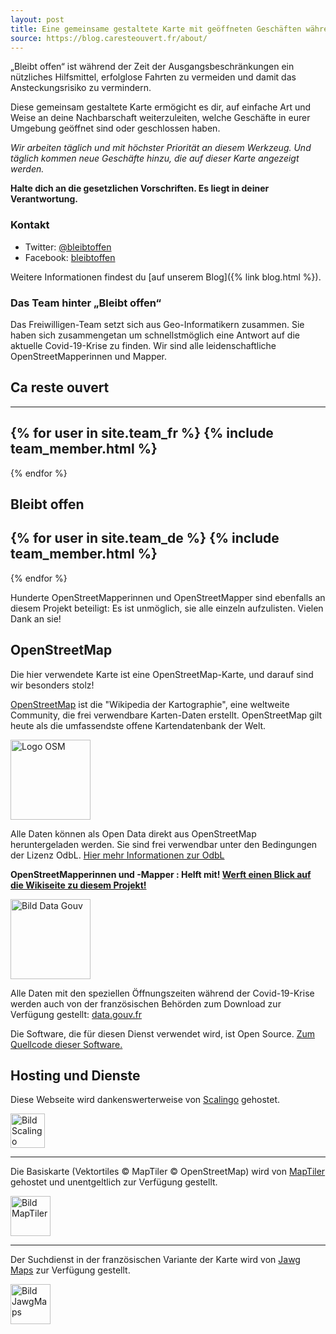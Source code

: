 ```yaml
---
layout: post
title: Eine gemeinsame gestaltete Karte mit geöffneten Geschäften während der Covid-19-Krise
source: https://blog.caresteouvert.fr/about/
---
```


„Bleibt offen“ ist während der Zeit der Ausgangsbeschränkungen ein nützliches Hilfsmittel, erfolglose Fahrten zu vermeiden und damit das Ansteckungsrisiko zu vermindern.

Diese gemeinsam gestaltete Karte ermögicht es dir, auf einfache Art und Weise an deine Nachbarschaft weiterzuleiten, welche Geschäfte in eurer Umgebung geöffnet sind oder geschlossen haben.

_Wir arbeiten täglich und mit höchster Priorität an diesem Werkzeug. Und täglich kommen neue Geschäfte hinzu, die auf dieser Karte angezeigt werden._

**Halte dich an die gesetzlichen Vorschriften. Es liegt in deiner Verantwortung.**


### Kontakt

* Twitter: [@bleibtoffen](https://twitter.com/bleibtoffen)
* Facebook: [bleibtoffen](https://www.facebook.com/bleibtoffen)

Weitere Informationen findest du [auf unserem Blog]({% link blog.html %}).

### Das Team hinter „Bleibt offen“

Das Freiwilligen-Team setzt sich aus Geo-Informatikern zusammen. Sie haben sich zusammengetan um schnellstmöglich eine Antwort auf die aktuelle Covid-19-Krise zu finden. Wir sind alle leidenschaftliche OpenStreetMapperinnen und Mapper.


## Ca reste ouvert
---
{% for user in site.team_fr %}
{% include team_member.html %} 
---
{% endfor %}

## Bleibt offen

{% for user in site.team_de %}
{% include team_member.html %}
---
{% endfor %}

Hunderte OpenStreetMapperinnen und OpenStreetMapper sind ebenfalls an diesem Projekt beteiligt: Es ist unmöglich, sie alle einzeln aufzulisten. Vielen Dank an sie!

## OpenStreetMap

Die hier verwendete Karte ist eine OpenStreetMap-Karte, und darauf sind wir besonders stolz!

[OpenStreetMap](https://www.openstreetmap.org)
ist die "Wikipedia der Kartographie", eine weltweite Community, die frei verwendbare Karten-Daten erstellt. OpenStreetMap gilt heute als die umfassendste offene Kartendatenbank der Welt.

<img alt="Logo OSM" src="https://blog.caresteouvert.fr/wp-content/uploads/2020/03/logo-OpenStreetMap-300x300.png" height="128" />

Alle Daten können als Open Data direkt aus OpenStreetMap heruntergeladen werden. Sie sind frei verwendbar unter den Bedingungen der Lizenz OdbL. 
[Hier mehr Informationen zur OdbL](https://www.openstreetmap.org/copyright)

**OpenStreetMapperinnen und -Mapper&nbsp;: Helft mit!
[Werft einen Blick auf die Wikiseite zu diesem Projekt!](https://wiki.openstreetmap.org/wiki/DE:Key:opening_hours:covid19)**

<img alt="Bild Data Gouv" src="https://blog.caresteouvert.fr/wp-content/uploads/2020/03/data-gouv-300x158.png" height="128" />

Alle Daten mit den speziellen Öffnungszeiten während der Covid-19-Krise werden auch von der französischen Behörden zum Download zur Verfügung gestellt: [data.gouv.fr](https://www.data.gouv.fr/fr/organizations/ca-reste-ouvert/)

Die Software, die für diesen Dienst verwendet wird, ist Open Source. [Zum Quellcode dieser Software.](https://github.com/osmontrouge/covid19_map)

## Hosting und Dienste

Diese Webseite wird dankenswerterweise von [Scalingo](https://scalingo.com/) gehostet.

<img alt="Bild Scalingo" src="https://blog.caresteouvert.fr/wp-content/uploads/2020/03/scalingo-fd-blanc-300x55.jpg" height="55" />

---

Die Basiskarte (Vektortiles © MapTiler © OpenStreetMap) wird von [MapTiler](https://maptiler.fr/) gehostet und unentgeltlich zur Verfügung gestellt.

<img alt="Bild MapTiler" src="https://maptiler.fr/img/maptiler-logo.svg" height="64" />

---

Der Suchdienst in der französischen Variante der Karte wird von [Jawg Maps](https://www.jawg.io/) zur Verfügung gestellt.

<img alt="Bild JawgMaps" src="https://blog.caresteouvert.fr/wp-content/uploads/2020/03/logo-jawg-1536x278.png" height="64" />
